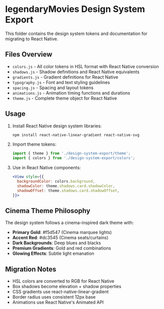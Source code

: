 # legendaryMovies Design System Export

This folder contains the design system tokens and documentation for migrating to React Native.

## Files Overview

- `colors.js` - All color tokens in HSL format with React Native conversion
- `shadows.js` - Shadow definitions and React Native equivalents  
- `gradients.js` - Gradient definitions for React Native
- `typography.js` - Font and text styling guidelines
- `spacing.js` - Spacing and layout tokens
- `animations.js` - Animation timing functions and durations
- `theme.js` - Complete theme object for React Native

## Usage

1. Install React Native design system libraries:
   ```bash
   npm install react-native-linear-gradient react-native-svg
   ```

2. Import theme tokens:
   ```javascript
   import { theme } from './design-system-export/theme';
   import { colors } from './design-system-export/colors';
   ```

3. Use in React Native components:
   ```jsx
   <View style={{
     backgroundColor: colors.background,
     shadowColor: theme.shadows.card.shadowColor,
     shadowOffset: theme.shadows.card.shadowOffset,
   }}>
   ```

## Cinema Theme Philosophy

The design system follows a cinema-inspired dark theme with:
- **Primary Gold**: #f5d547 (Cinema marquee lights)
- **Accent Red**: #dc3545 (Cinema seats/curtains)  
- **Dark Backgrounds**: Deep blues and blacks
- **Premium Gradients**: Gold and red combinations
- **Glowing Effects**: Subtle light emanation

## Migration Notes

- HSL colors are converted to RGB for React Native
- Box shadows become elevation + shadow properties
- CSS gradients use react-native-linear-gradient
- Border radius uses consistent 12px base
- Animations use React Native's Animated API